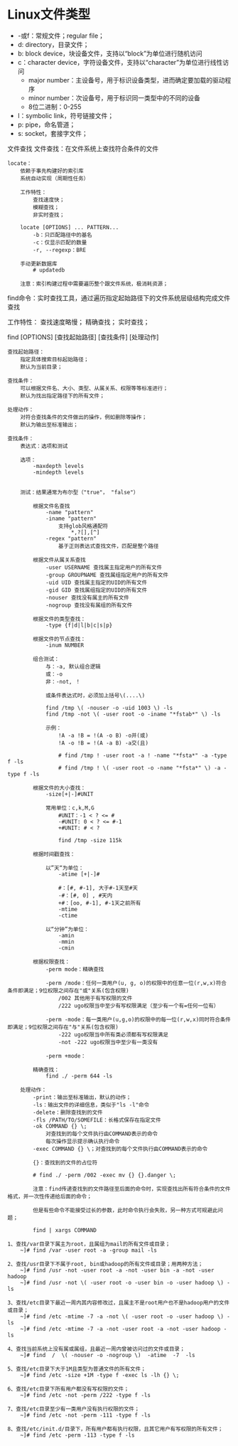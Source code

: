 # Linux文件类型
- -或f：常规文件；regular file；
- d: directory，目录文件；
- b: block device，块设备文件，支持以“block”为单位进行随机访问
- c：character device，字符设备文件，支持以“character”为单位进行线性访问
	+ major number：主设备号，用于标识设备类型，进而确定要加载的驱动程序
	+ minor number：次设备号，用于标识同一类型中的不同的设备
	+ 8位二进制：0-255
- l：symbolic link，符号链接文件；
- p: pipe，命名管道；
- s: socket，套接字文件；

文件查找
	文件查找：在文件系统上查找符合条件的文件

	locate：
		依赖于事先构建好的索引库
		系统自动实现（周期性任务）

		工作特性：
			查找速度快；
			模糊查找；
			非实时查找；

		locate [OPTIONS] ... PATTERN...	
			-b：只匹配路径中的基名
			-c：仅显示匹配的数量
			-r, --regexp：BRE
			
		手动更新数据库
			# updatedb
		
		注意：索引构建过程中需要遍历整个跟文件系统，极消耗资源；


find命令：实时查找工具，通过遍历指定起始路径下的文件系统层级结构完成文件查找

工作特性：
	查找速度略慢；
	精确查找；
	实时查找；

find [OPTIONS] [查找起始路径] [查找条件] [处理动作]

	查找起始路径：
		指定具体搜索目标起始路径；
		默认为当前目录；

	查找条件：
		可以根据文件名、大小、类型、从属关系、权限等等标准进行；
		默认为找出指定路径下的所有文件；

	处理动作：
		对符合查找条件的文件做出的操作，例如删除等操作；
		默认为输出至标准输出；

	查找条件：
		表达式：选项和测试

		选项：
			-maxdepth levels
			-mindepth levels

		
		测试：结果通常为布尔型（"true"， "false"）
	
			根据文件名查找
				-name "pattern"
				-iname "pattern"
					支持glob风格通配符
						*,?[],[^]
				-regex "pattern" 
					基于正则表达式查找文件，匹配是整个路径

			根据文件从属关系查找
				-user USERNAME 查找属主指定用户的所有文件
				-group GROUPNAME 查找属组指定用户的所有文件
				-uid UID 查找属主指定的UID的所有文件
				-gid GID 查找属组指定的UID的所有文件
				-nouser 查找没有属主的所有文件
				-nogroup 查找没有属组的所有文件

			根据文件的类型查找：
				-type {f|d|l|b|c|s|p}

			根据文件的节点查找：
				-inum NUMBER

			组合测试：
				与：-a, 默认组合逻辑
				或：-o
				非：-not, ！

				或条件表达式时，必须加上括号\(....\)

				find /tmp \( -nouser -o -uid 1003 \) -ls
				find /tmp -not \( -user root -o -iname "*fstab*" \) -ls
				
				示例：
					!A -a !B = !(A -o B) -o并(或)
					!A -o !B = !(A -a B) -a交(且)

					# find /tmp ! -user root -a ! -name "*fsta*" -a -type f -ls
					# find /tmp ! \( -user root -o -name "*fsta*" \) -a -type f -ls

			根据文件的大小查找：
				-size[+|-]#UNIT

				常用单位：c,k,M,G
					#UNIT：-1 < ? <= #
					-#UNIT: 0 < ? <= #-1
					+#UNIT: # < ?

					find /tmp -size 115k

			根据时间戳查找：

				以”天“为单位：
					-atime [+|-]#

					#：[#, #-1], 大于#-1天至#天
					-#：[#, 0] , #天内
					+#：[oo, #-1], #-1天之前所有
					-mtime
					-ctime

				以“分钟”为单位：
					-amin
					-mmin
					-cmin

			根据权限查找：
				-perm mode：精确查找
				
				-perm /mode：任何一类用户(u, g, o)的权限中的任意一位(r,w,x)符合条件即满足；9位权限之间存在"或"关系(包含权限)
					/002 其他用于有写权限的文件
					/222 ugo权限当中至少有写权限满足（至少有一个有=任何一位有）
				
				-perm -mode：每一类用户(u,g,o)的权限中的每一位(r,w,x)同时符合条件即满足；9位权限之间存在"与"关系(包含权限)
					-222 ugo权限当中所有类必须都有写权限满足
					-not -222 ugo权限当中至少有一类没有
				
				-perm +mode：

			精确查找：
				find ./ -perm 644 -ls
	
		处理动作：
			-print：输出至标准输出，默认的动作；
			-ls：输出文件的详细信息，类似于"ls -l"命令
			-delete：删除查找到的文件
			-fls /PATH/TO/SOMEFILE：长格式保存在指定文件
			-ok COMMAND {} \; 
				对查找到的每个文件执行由COMMAND表示的命令
				每次操作显示提示确认执行命令
			-exec COMMAND {} \；对查找到的每个文件执行由COMMAND表示的命令

			{}：查找到的文件的占位符

			# find ./ -perm /002 -exec mv {} {}.danger \;

			注意：find传递查找到的文件路径至后面的命令时，实现查找出所有符合条件的文件格式，并一次性传递给后面的命令；

			但是有些命令不能接受过长的参数，此时命令执行会失败，另一种方式可规避此问题；

			find | xargs COMMAND

	1、查找/var目录下属主为root，且属组为mail的所有文件或目录；
		~]# find /var -user root -a -group mail -ls

	2、查找/usr目录下不属于root, bin或hadoop的所有文件或目录；用两种方法；
		~]# find /usr -not -user root -a -not -user bin -a -not -user hadoop
		~]# find /usr -not \( -user root -o -user bin -o -user hadoop \) -ls
		
	3、查找/etc目录下最近一周内其内容修改过，且属主不是root用户也不是hadoop用户的文件或目录；
		~]# find /etc -mtime -7 -a -not \( -user root -o -user hadoop \) -ls
		~]# find /etc -mtime -7 -a -not -user root -a -not -user hadoop -ls
		
	4、查找当前系统上没有属或属组，且最近一周内曾被访问过的文件或目录；
		~]# find  /  \( -nouser -o -nogroup \)  -atime  -7  -ls
		
	5、查找/etc目录下大于1M且类型为普通文件的所有文件；
		~]# find /etc -size +1M -type f -exec ls -lh {} \;
		
	6、查找/etc目录下所有用户都没有写权限的文件；
		~]# find /etc -not -perm /222 -type f -ls					
		
	7、查找/etc目录至少有一类用户没有执行权限的文件；
		~]# find /etc -not -perm -111 -type f -ls
		
	8、查找/etc/init.d/目录下，所有用户都有执行权限，且其它用户有写权限的所有文件；
		~]# find /etc -perm -113 -type f -ls